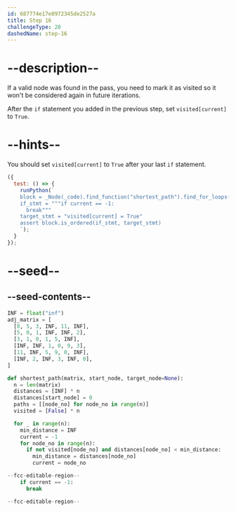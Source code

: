 ```yaml
---
id: 687774e17e0972345de2527a
title: Step 16
challengeType: 20
dashedName: step-16
---
```


# --description--

If a valid node was found in the pass, you need to mark it as visited so it won't be considered again in future iterations.

After the `if` statement you added in the previous step, set `visited[current]` to `True`.

# --hints--

You should set `visited[current]` to `True` after your last `if` statement.

```js
({
  test: () => {
    runPython(`
    block = _Node(_code).find_function("shortest_path").find_for_loops()[0].find_bodies()[0]
    if_stmt = """if current == -1:
      break"""
    target_stmt = "visited[current] = True"
    assert block.is_ordered(if_stmt, target_stmt)
    `);
  }
});
```

# --seed--

## --seed-contents--

```py
INF = float("inf")
adj_matrix = [
  [0, 5, 3, INF, 11, INF],
  [5, 0, 1, INF, INF, 2],
  [3, 1, 0, 1, 5, INF],
  [INF, INF, 1, 0, 9, 3],
  [11, INF, 5, 9, 0, INF],
  [INF, 2, INF, 3, INF, 0],
]

def shortest_path(matrix, start_node, target_node=None):
  n = len(matrix)
  distances = [INF] * n
  distances[start_node] = 0
  paths = [[node_no] for node_no in range(n)]
  visited = [False] * n

  for _ in range(n):
    min_distance = INF
    current = -1
    for node_no in range(n):
      if not visited[node_no] and distances[node_no] < min_distance:
        min_distance = distances[node_no]
        current = node_no

--fcc-editable-region--
    if current == -1:
      break

--fcc-editable-region--
```
